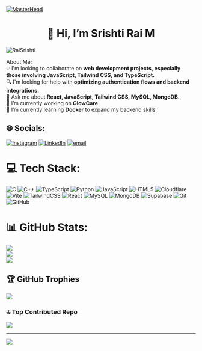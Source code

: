 [![MasterHead](https://user-images.githubusercontent.com/74038190/240304586-d48893bd-0757-481c-8d7e-ba3e163feae7.png)](#)

<h1 align="center">👋 Hi, I’m Srishti Rai M</h1>
<p align="left"> <img src="https://komarev.com/ghpvc/?username=RaiSrishti&label=Profile%20views&color=0e75b6&style=flat" alt="RaiSrishti" /> </p>
<!-- <img src="https://github.com/Anmol-Baranwal/Cool-GIFs-For-GitHub/assets/74038190/08fa9f5b-dcb7-4f5e-8721-203468dda5f3" width="250" align="right"/>
 -->

About Me:
<br>💡 I'm looking to collaborate on **web development projects, especially those involving JavaScript, Tailwind CSS, and TypeScript.**  <br>🔍 I'm looking for help with **optimizing authentication flows and backend integrations.**  <br>💬 Ask me about **React, JavaScript, Tailwind CSS, MySQL, MongoDB.** <br> 🔭 I’m currently working on **GlowCare**  <br>🌱 I’m currently learning **Docker** to expand my backend skills 

## 🌐 Socials:
[![Instagram](https://img.shields.io/badge/Instagram-%23E4405F.svg?logo=Instagram&logoColor=white)](https://instagram.com/https://www.instagram.com/skanda_palechar/) [![LinkedIn](https://img.shields.io/badge/LinkedIn-%230077B5.svg?logo=linkedin&logoColor=white)](https://linkedin.com/in/https://www.linkedin.com/in/srishti-rai-m/) [![email](https://img.shields.io/badge/Email-D14836?logo=gmail&logoColor=white)](mailto:srishtirai1611@gmail.com) 

# 💻 Tech Stack:
![C](https://img.shields.io/badge/c-%2300599C.svg?style=for-the-badge&logo=c&logoColor=white) ![C++](https://img.shields.io/badge/c++-%2300599C.svg?style=for-the-badge&logo=c%2B%2B&logoColor=white) ![TypeScript](https://img.shields.io/badge/typescript-%23007ACC.svg?style=for-the-badge&logo=typescript&logoColor=white) ![Python](https://img.shields.io/badge/python-3670A0?style=for-the-badge&logo=python&logoColor=ffdd54) ![JavaScript](https://img.shields.io/badge/javascript-%23323330.svg?style=for-the-badge&logo=javascript&logoColor=%23F7DF1E) ![HTML5](https://img.shields.io/badge/html5-%23E34F26.svg?style=for-the-badge&logo=html5&logoColor=white) ![Cloudflare](https://img.shields.io/badge/Cloudflare-F38020?style=for-the-badge&logo=Cloudflare&logoColor=white) ![Vite](https://img.shields.io/badge/vite-%23646CFF.svg?style=for-the-badge&logo=vite&logoColor=white) ![TailwindCSS](https://img.shields.io/badge/tailwindcss-%2338B2AC.svg?style=for-the-badge&logo=tailwind-css&logoColor=white) ![React](https://img.shields.io/badge/react-%2320232a.svg?style=for-the-badge&logo=react&logoColor=%2361DAFB) ![MySQL](https://img.shields.io/badge/mysql-4479A1.svg?style=for-the-badge&logo=mysql&logoColor=white) ![MongoDB](https://img.shields.io/badge/MongoDB-%234ea94b.svg?style=for-the-badge&logo=mongodb&logoColor=white) ![Supabase](https://img.shields.io/badge/Supabase-3ECF8E?style=for-the-badge&logo=supabase&logoColor=white) ![Git](https://img.shields.io/badge/git-%23F05033.svg?style=for-the-badge&logo=git&logoColor=white) ![GitHub](https://img.shields.io/badge/github-%23121011.svg?style=for-the-badge&logo=github&logoColor=white)
# 📊 GitHub Stats:
![](https://github-readme-stats.vercel.app/api?username=RaiSrishti&theme=one_dark_pro&hide_border=false&include_all_commits=false&count_private=true)<br/>
![](https://nirzak-streak-stats.vercel.app/?user=RaiSrishti&theme=one_dark_pro&hide_border=false)<br/>
![](https://github-readme-stats.vercel.app/api/top-langs/?username=RaiSrishti&theme=one_dark_pro&hide_border=false&include_all_commits=false&count_private=true&layout=compact)

## 🏆 GitHub Trophies
![](https://github-profile-trophy.vercel.app/?username=RaiSrishti&theme=radical&no-frame=false&no-bg=false&margin-w=4)

### 🔝 Top Contributed Repo
![](https://github-contributor-stats.vercel.app/api?username=RaiSrishti&limit=5&theme=dark&combine_all_yearly_contributions=true)

---
[![](https://visitcount.itsvg.in/api?id=RaiSrishti&icon=0&color=0)](https://visitcount.itsvg.in)
###  

<!--<div align="center">
  <img src="https://github-readme-streak-stats.herokuapp.com/?user=RaiSrishti&theme=dracula&hide_border=false" alt="RaiSrishti"/>
</div>
<a href="https://git.io/streak-stats"><img src="https://github-readme-streak-stats.herokuapp.com?user=RaiSrishti&theme=tokyonight" alt="GitHub Streak" /></a>
<img src="https://raw.githubusercontent.com/RaiSrishti/RaiSrishti/output/snake.svg" alt="Snake animation" />

<!---
RaiSrishti/RaiSrishti is a ✨ special ✨ repository because its `README.md` (this file) appears on your GitHub profile.
You can click the Preview link to take a look at your changes.
--->

<!---
RaiSrishti/RaiSrishti is a ✨ special ✨ repository because its `README.md` (this file) appears on your GitHub profile.
You can click the Preview link to take a look at your changes.
--->

